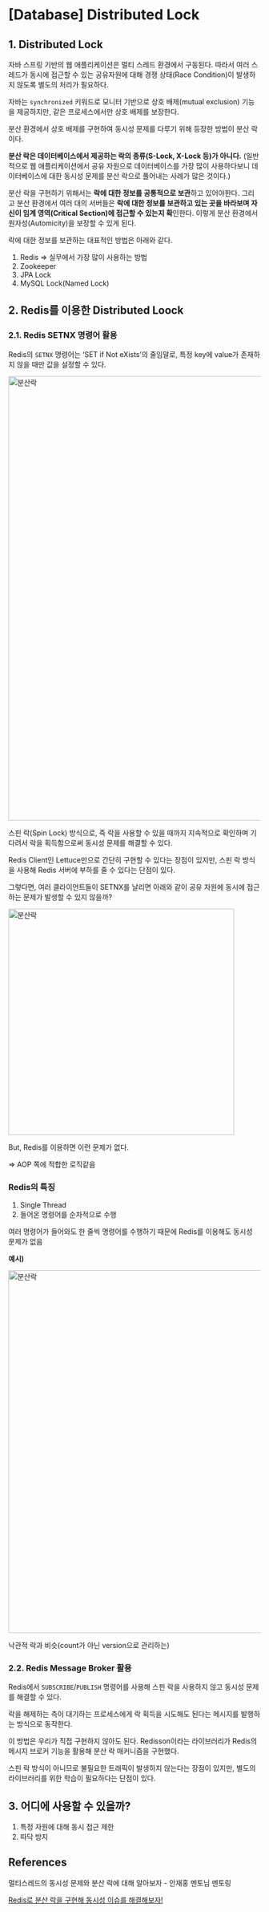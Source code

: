 # [Database] Distributed Lock

## 1. Distributed Lock

자바 스프링 기반의 웹 애플리케이션은 멀티 스레드 환경에서 구동된다. 따라서 여러 스레드가 동시에 접근할 수 있는 공유자원에 대해 경쟁 상태(Race Condition)이 발생하지 않도록 별도의 처리가 필요하다.

자바는 `synchronized` 키워드로 모니터 기반으로 상호 배제(mutual exclusion) 기능을 제공하지만, 같은 프로세스에서만 상호 배제를 보장한다.

분산 환경에서 상호 배제를 구현하여 동시성 문제를 다루기 위해 등장한 방법이 분산 락이다.

**분산 락은 데이터베이스에서 제공하는 락의 종류(S-Lock, X-Lock 등)가 아니다.** (일반적으로 웹 애플리케이션에서 공유 자원으로 데이터베이스를 가장 많이 사용하다보니 데이터베이스에 대한 동시성 문제를 분산 락으로 풀어내는 사례가 많은 것이다.)

분산 락을 구현하기 위해서는 **락에 대한 정보를 공통적으로 보관**하고 있어야한다. 그리고 분산 환경에서 여러 대의 서버들은 **락에 대한 정보를 보관하고 있는 곳을 바라보며 자신이 임계 영역(Critical Section)에 접근할 수 있는지 확**인한다. 이렇게 분산 환경에서 원자성(Automicity)을 보장할 수 있게 된다.

락에 대한 정보를 보관하는 대표적인 방법은 아래와 같다.

1. Redis ⇒ 실무에서 가장 많이 사용하는 방법
2. Zookeeper
3. JPA Lock
4. MySQL Lock(Named Lock)

## 2. Redis를 이용한 Distributed Loock

### 2.1. Redis SETNX 명령어 활용

Redis의 `SETNX` 명령어는 ‘SET if Not eXists’의 줄임말로, 특정 key에 value가 존재하지 않을 때만 값을 설정할 수 있다.

<img width="886" alt="분산락" src="https://github.com/SoftwareMaestro-Backend-Study/cs-study/assets/62989828/a78a1aeb-940f-4e46-8c4a-2b9620bba727">

스핀 락(Spin Lock) 방식으로, 즉 락을 사용할 수 있을 때까지 지속적으로 확인하며 기다려서 락을 획득함으로써 동시성 문제를 해결할 수 있다.

Redis Client인 Lettuce만으로 간단히 구현할 수 있다는 장점이 있지만, 스핀 락 방식을 사용해 Redis 서버에 부하를 줄 수 있다는 단점이 있다.

그렇다면, 여러 클라이언트들이 SETNX를 날리면 아래와 같이 공유 자원에 동시에 접근하는 문제가 발생할 수 있지 않을까?

<img width="451" alt="분산락" src="https://github.com/SoftwareMaestro-Backend-Study/cs-study/assets/62989828/aa0323ae-0a14-4912-ab34-763703eabcbd">

But, Redis를 이용하면 이런 문제가 없다.

⇒ AOP 쪽에 적합한 로직같음

### Redis의 특징

1. Single Thread
2. 들어온 명령어를 순차적으로 수행

여러 명령어가 들어와도 한 줄씩 명령어를 수행하기 때문에 Redis를 이용해도 동시성 문제가 없음

**예시)**

<img width="723" alt="분산락" src="https://github.com/SoftwareMaestro-Backend-Study/cs-study/assets/62989828/1fbc0b88-4439-4f72-a1f0-8a3f6a666804">

낙관적 락과 비슷(count가 아닌 version으로 관리하는)

### 2.2. Redis Message Broker 활용

Redis에서 `SUBSCRIBE`/`PUBLISH` 명령어를 사용해 스핀 락을 사용하지 않고 동시성 문제를 해결할 수 있다.

락을 해제하는 측이 대기하는 프로세스에게 락 획득을 시도해도 된다는 메시지를 발행하는 방식으로 동작한다.

이 방법은 우리가 직접 구현하지 않아도 된다. Redisson이라는 라이브러리가 Redis의 메시지 브로커 기능을 활용해 분산 락 매커니즘을 구현했다.

스핀 락 방식이 아니므로 불필요한 트래픽이 발생하지 않는다는 장점이 있지만, 별도의 라이브러리를 위한 학습이 필요하다는 단점이 있다.

## 3. 어디에 사용할 수 있을까?

1. 특정 자원에 대해 동시 접근 제한
2. 따닥 방지

## References

멀티스레드의 동시성 문제와 분산 락에 대해 알아보자 - 안재홍 멘토님 멘토링

[Redis로 분산 락을 구현해 동시성 이슈를 해결해보자!](https://www.google.com/url?sa=t&rct=j&q=&esrc=s&source=web&cd=&ved=2ahUKEwjcz6il8buAAxV1mVYBHeiPAFAQFnoECA0QAQ&url=https%3A%2F%2Fhudi.blog%2Fdistributed-lock-with-redis%2F&usg=AOvVaw0Gq7PIF0L3-vqAmIKGdlmh&opi=89978449)